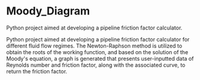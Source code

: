 # Moody_Diagram
Python project aimed at developing a pipeline friction factor calculator.

Python project aimed at developing a pipeline friction factor calculator for different fluid flow regimes.
The Newton-Raphson method is utilized to obtain the roots of the working function, and based on the solution of the Moody's equation,
a graph is generated that presents user-inputted data of Reynolds number and friction factor, along with the associated curve, to return the friction factor.
